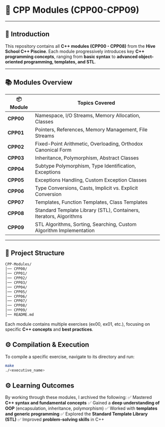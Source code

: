 # 🚀 CPP Modules (CPP00-CPP09) 

---

## 📌 Introduction 
This repository contains all **C++ modules (CPP00 - CPP08)** from the **Hive School C++ Piscine**. Each module progressively introduces key **C++ programming concepts**, ranging from **basic syntax** to **advanced object-oriented programming, templates, and STL**.

---

## 📚 Modules Overview

| 📦 Module | Topics Covered |
|-----------|---------------|
| **CPP00** | Namespace, I/O Streams, Memory Allocation, Classes |
| **CPP01** | Pointers, References, Memory Management, File Streams |
| **CPP02** | Fixed-Point Arithmetic, Overloading, Orthodox Canonical Form |
| **CPP03** | Inheritance, Polymorphism, Abstract Classes |
| **CPP04** | Subtype Polymorphism, Type Identification, Exceptions |
| **CPP05** | Exceptions Handling, Custom Exception Classes |
| **CPP06** | Type Conversions, Casts, Implicit vs. Explicit Conversion |
| **CPP07** | Templates, Function Templates, Class Templates |
| **CPP08** | Standard Template Library (STL), Containers, Iterators, Algorithms |
| **CPP09** | STL Algorithms, Sorting, Searching, Custom Algorithm Implementation |

---

## 📂 Project Structure
```bash
CPP-Modules/
│── CPP00/
│── CPP01/
│── CPP02/
│── CPP03/
│── CPP04/
│── CPP05/
│── CPP06/
│── CPP07/
│── CPP08/
│── CPP09/
│── README.md
```

Each module contains multiple exercises (ex00, ex01, etc.), focusing on specific **C++ concepts** and **best practices**.

## ⚙️ Compilation & Execution 
To compile a specific exercise, navigate to its directory and run:
```bash
make
./<executive_name>
```

## ⚙️ Learning Outcomes 
By working through these modules, I archived the following:
✅ Mastered **C++ syntax and fundamental concepts**
✅ Gained a **deep understanding of OOP** (encapsulation, inheritance, polymorphism)
✅ Worked with **templates and generic programming**
✅ Explored the **Standard Template Library (STL)**
✅ Improved **problem-solving skills** in C++
